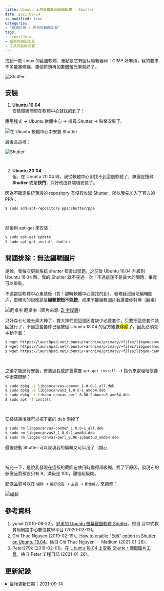```yaml
---
title: Ubuntu 上的螢幕截圖編輯軟體 - Shutter
date: 2021-09-14
is_modified: true
categories:
- "資訊科技 › 開發與輔助工具"
tags:
- Linux/Unix
- 編修與繪圖工具
- 工具安裝與部署
---
```


找到一款 Linux 的截圖軟體，重點是它有圖片編輯器阿！GIMP 好麻煩，我的要求不多能畫條線、畫個箭頭再加畫個螢光筆就好了。

<!--more-->
<p class="illustration">
    <img src="https://i.imgur.com/xqJC4QV.png" alt="Shutter">
</p>



## 安裝
1. **Ubuntu 16.04**    
  安裝超級簡單在軟體中心就找的到了！

  應用程式 → Ubuntu 軟體中心 → 搜尋 Shutter → 點擊安裝了。

  <p class="illustration">
  <img src="https://i.imgur.com/vHvLaNL.jpg" alt="在 Ubuntu 軟體中心中安裝 Shutter">
  </p>

  最後長這樣：

  <p class="illustration">
  <img src="https://i.imgur.com/GW0aBea.png" alt="Shutter">
  </p>

<br class="big">

2. **Ubuntu 20.04**      
  但，在 Ubuntu 20.04 時，我從軟體中心卻找不到這個軟體了，無論是搜尋 **Shutter** 或是**快門**，只好改由終端機安裝了。
  
  因為不確定系統預設的 repository 有沒有收錄 Shutter，所以我先加入了官方的 PPA：
  ```bash
  $ sudo add-apt-repository ppa:shutter/ppa
  ```

  <br class="big">
  
  然後用 apt-get 來安裝：
  ```bash
  $ sudo apt-get update
  $ sudo apt-get install shutter
  ```    



## 問題排除：無法編輯圖片
是說，我每次更新系統 shutter 都會出問題，之前從 Ubuntu 16.04 升級到 Ubuntu 18.04 時，我的 Shutter 就不見過一次！不過這還不是最大的問題，畢竟可以重裝。

不過當從軟體中心重裝後（對！那時軟體中心還找的到），發現我沒辦法編輯圖片，更確切的說應該是**編輯按鈕不能按**，如果不能編輯圖片我還要你幹麻（翻桌） 

<p class="illustration">
    <img src="https://i.imgur.com/7AYQ6Va.png" alt="翻桌啦">
    翻桌啦（圖片來源: <a href="https://zi.media/@seawater/post/jQnhZP">Zi 字媒體</a>）
</p>

只好森七七地去拜大神了，據大神們說這是因會缺少必要套件，只要把這些套件裝回就行了，不過這些套件已經被從 Ubuntu 18.04 的官方鏡像<mark>移除</mark>了，因此必須先手動下載：

```bash
$ wget https://launchpad.net/ubuntu/+archive/primary/+files/libgoocanvas-common_1.0.0-1_all.deb
$ wget https://launchpad.net/ubuntu/+archive/primary/+files/libgoocanvas3_1.0.0-1_amd64.deb
$ wget https://launchpad.net/ubuntu/+archive/primary/+files/libgoo-canvas-perl_0.06-2ubuntu3_amd64.deb
```
<br class="big">

之後才能進行安裝，安裝過程或許會需要 `apt-get install -f` 指令來處理相依套件衝突問題：

```bash
$ sudo dpkg -i libgoocanvas-common_1.0.0-1_all.deb
$ sudo dpkg -i libgoocanvas3_1.0.0-1_amd64.deb
$ sudo dpkg -i libgoo-canvas-perl_0.06-2ubuntu3_amd64.deb
$ sudo apt -f install
```
<br class="big">

安裝結束後就可以把下載的 deb 刪掉了

```bash
$ sudo rm libgoocanvas-common_1.0.0-1_all.deb
$ sudo rm libgoocanvas3_1.0.0-1_amd64.deb
$ sudo rm libgoo-canvas-perl_0.06-2ubuntu3_amd64.deb
```

最後啟動 Shutter 可以發現我的編輯又可以用了（開心

<br class="big">

補充一下，是說我發現在這版的截圖在使用時變得超級糊。找了下原因，發現它的影像品質預設只有 9，滿級是 100，難怪超級糊。

影像品質可以在 `編輯` → `偏好設定` → `主要` → `影像格式` 來調整：

<p class="illustration">
    <img src="https://i.imgur.com/H6CZEJU.png?1" alt="編輯">
</p>



## 參考資料
1. yunol (2010-08-22)。[好用的 Ubuntu 螢幕截圖軟體 Shutter](http://elesson.tc.edu.tw/~yunol/shutter/)。檢自 台中式教育局網路中心數位教學平台 (2020-02-13)。
2. Chi Thuc Nguyen (2019-02-19)。[How to enable "Edit" option in Shutter on Ubuntu 18.04](https://thucnc.medium.com/how-to-enable-edit-option-in-shutter-on-ubuntu-18-04-e8b2c8dcc58)。檢自 Chi Thuc Nguyen ｜ Medium (2021-01-26)。
3. Peter279k (2019-02-01)。[在 Ubuntu 18.04 上安裝 Shutte r 擷取圖片工具](https://peterli.website/%E5%9C%A8ubuntu-18-04%E4%B8%8A%E5%AE%89%E8%A3%9Dshutter%E6%93%B7%E5%8F%96%E5%9C%96%E7%89%87%E5%B7%A5%E5%85%B7/)。檢自 Peter 工程日誌 (2021-01-26)。



## 更新紀錄
<details class="update_stamp">
  <summary>最後更新日期：2021-09-14</summary>
  <ul>
    <li>2021-09-14 更新：指令安裝方式、各節標題更改</li>
    <li>2021-01-27 更新：新增 在 Ubuntu 18.04 +上安裝</li>
    <li>2020-02-13 發布</li>
    <li>2020-02-13 完稿</li>
  </ul>
</details>
